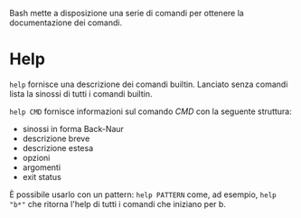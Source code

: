 Bash mette a disposizione una serie di comandi per ottenere la documentazione dei comandi.

# Help
`help` fornisce una descrizione dei comandi builtin. Lanciato senza comandi lista la sinossi di tutti i comandi builtin.

`help CMD` fornisce informazioni sul comando *CMD* con la seguente struttura:
- sinossi in forma Back-Naur
- descrizione breve
- descrizione estesa
- opzioni
- argomenti
- exit status

È possibile usarlo con un pattern: `help PATTERN` come, ad esempio, `help "b*"` che ritorna l'help di tutti i comandi che iniziano per b.
